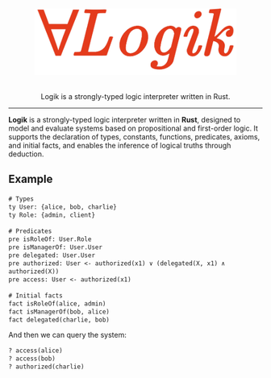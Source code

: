 <a id="readme-top"></a>
<div align="center">

</div>

<!-- PROJECT LOGO -->
<br />
<div align="center">
  <img src="logo.png" width="400">
  <p align="center">
    <br />
    Logik is a strongly-typed logic interpreter written in Rust.
  </p>
</div>

---

**Logik** is a strongly-typed logic interpreter written in **Rust**, designed to model and evaluate systems based on propositional and first-order logic. It supports the declaration of types, constants, functions, predicates, axioms, and initial facts, and enables the inference of logical truths through deduction.

## Example

```Logik
# Types
ty User: {alice, bob, charlie}
ty Role: {admin, client}

# Predicates
pre isRoleOf: User.Role 
pre isManagerOf: User.User
pre delegated: User.User 
pre authorized: User <- authorized(x1) ∨ (delegated(X, x1) ∧ authorized(X))
pre access: User <- authorized(x1)

# Initial facts
fact isRoleOf(alice, admin)
fact isManagerOf(bob, alice)
fact delegated(charlie, bob)
```

And then we can query the system:

```Logik
? access(alice)
? access(bob)
? authorized(charlie)
```
